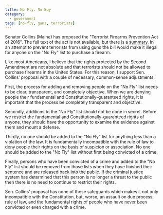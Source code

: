 ```yaml
---
title: No Fly, No Buy
category:
  - government
tags: [no-fly, guns, terrorists]
---
```


Senator Collins (Maine) has proposed the "Terrorist Firearms Prevention Act of
2016".  The full text of the act is not available, but there is a
[summary](https://www.collins.senate.gov/imo/media/doc/Terrorist%20Firearms%20Prevention%20Act%20of%202016%20One-Pager.pdf).
In an attempt to prevent terrorists from using guns the bill would make it
illegal for anyone on the "No Fly" list to purchase a firearm.

Like most Americans, I believe that the rights protected by the Second Amendment
are not absolute and that terrorists should not be allowed to purchase firearms
in the United States. For this reason, I support Sen. Collins' proposal
with a couple of necessary, common-sense adjustments.

First, the process for adding and removing people on the "No Fly" list needs to
be clear, transparent, and completely objective. When we are denying people
their fundamental and Constitutionally-guaranteed rights, it is important that
the process be completely transparent and objective.

Secondly, additions to the "No Fly" list should not be done in secret. Before we
restrict the fundamental and Constitutionally-guaranteed rights of anyone, they
should have the opportunity to examine the evidence against them and mount a
defense.

Thirdly, no one should be added to the "No Fly" list for anything less than a
violation of the law. It is fundamentally incompatible with the rule of law to
deny people their rights on the basis of suspicion or association. No one should
be added to the "No Fly" list without first being convicted of a crime.

Finally, persons who have been convicted of a crime and added to the "No Fly"
list should be removed from those lists when they have finished their sentence
and are released back into the public. If the criminal justice system has
determined that this person is no longer a threat to the public then there is
no need to continue to restrict their rights.

Sen. Collins' proposal has none of these safeguards which makes it not only
incompatible with the Constitution, but, worse, an assault on due process, rule
of law, and the fundamental rights of people who have never been convicted or
even charged with a crime.
